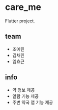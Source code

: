 # care_me
Flutter project.

## team
* 조예린
* 김채린
* 임효근

## info
* 약 정보 제공 
* 알람 기능 제공
* 주변 약국 맵 기능 제공
